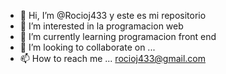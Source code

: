 - 👋 Hi, I’m @Rocioj433 y este es mi repositorio
- 👀 I’m interested in  la programacion web
- 🌱 I’m currently learning  programacion front end
- 💞️ I’m looking to collaborate on ...
- 📫 How to reach me ... rocioj433@gmail.com

<!---
Rocioj433/Rocioj433 is a ✨ special ✨ repository because its `README.md` (this file) appears on your GitHub profile.
You can click the Preview link to take a look at your changes.
--->
